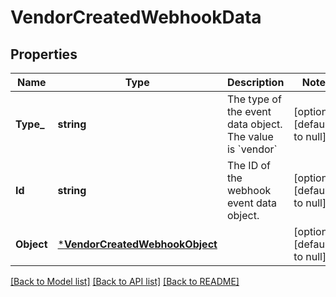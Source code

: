 # VendorCreatedWebhookData

## Properties
Name | Type | Description | Notes
------------ | ------------- | ------------- | -------------
**Type_** | **string** | The type of the event data object. The value is &#x60;vendor&#x60; | [optional] [default to null]
**Id** | **string** | The ID of the webhook event data object. | [optional] [default to null]
**Object** | [***VendorCreatedWebhookObject**](VendorCreatedWebhookObject.md) |  | [optional] [default to null]

[[Back to Model list]](../README.md#documentation-for-models) [[Back to API list]](../README.md#documentation-for-api-endpoints) [[Back to README]](../README.md)

